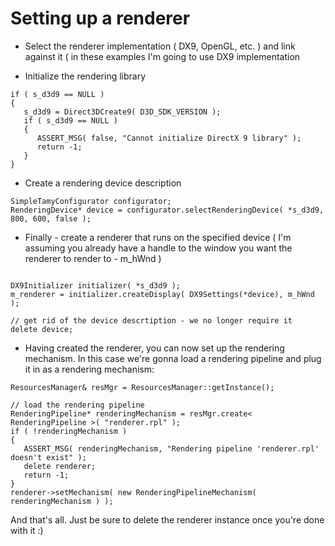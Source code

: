 # Setting up a renderer #


  * Select the renderer implementation ( DX9, OpenGL, etc. ) and link against it ( in these examples I'm going to use DX9 implementation

  * Initialize the rendering library

```
if ( s_d3d9 == NULL )
{
   s_d3d9 = Direct3DCreate9( D3D_SDK_VERSION );
   if ( s_d3d9 == NULL )
   {
      ASSERT_MSG( false, "Cannot initialize DirectX 9 library" );
      return -1;
   }
}
```

  * Create a rendering device description

```
SimpleTamyConfigurator configurator;
RenderingDevice* device = configurator.selectRenderingDevice( *s_d3d9, 800, 600, false );
```

  * Finally - create a renderer that runs on the specified device ( I'm assuming you already have a handle to the window you want the renderer to render to - m\_hWnd )

```

DX9Initializer initializer( *s_d3d9 );
m_renderer = initializer.createDisplay( DX9Settings(*device), m_hWnd );

// get rid of the device descrtiption - we no longer require it
delete device;
```


  * Having created the renderer, you can now set up the rendering mechanism. In this case we're gonna load a rendering pipeline and plug it in as a rendering mechanism:

```
ResourcesManager& resMgr = ResourcesManager::getInstance();
 
// load the rendering pipeline
RenderingPipeline* renderingMechanism = resMgr.create< RenderingPipeline >( "renderer.rpl" );
if ( !renderingMechanism )
{
   ASSERT_MSG( renderingMechanism, "Rendering pipeline 'renderer.rpl' doesn't exist" );
   delete renderer;
   return -1;
}
renderer->setMechanism( new RenderingPipelineMechanism( renderingMechanism ) );
```


And that's all. Just be sure to delete the renderer instance once you're done with it :)